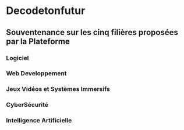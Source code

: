 # Decodetonfutur
## Souventenance sur les cinq filières proposées par la Plateforme
### Logiciel 
### Web Developpement
### Jeux Vidéos et Systèmes Immersifs
### CyberSécurité
### Intelligence Artificielle
